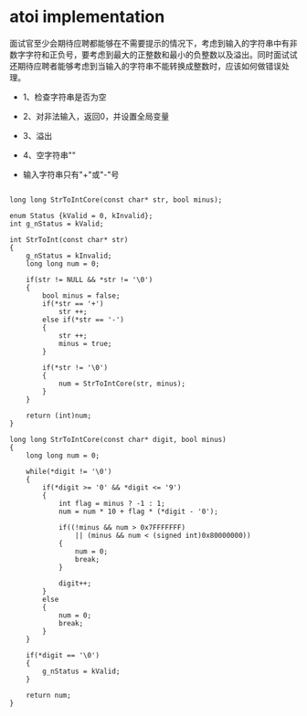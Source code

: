 # atoi implementation

面试官至少会期待应聘都能够在不需要提示的情况下，考虑到输入的字符串中有非数字字符和正负号，要考虑到最大的正整数和最小的负整数以及溢出。同时面试试还期待应聘者能够考虑到当输入的字符串不能转换成整数时，应该如何做错误处理。

* 1、检查字符串是否为空

* 2、对非法输入，返回0，并设置全局变量

* 3、溢出

* 4、空字符串""

* 输入字符串只有"+"或"-"号

<pre><code>
long long StrToIntCore(const char* str, bool minus);

enum Status {kValid = 0, kInvalid};
int g_nStatus = kValid;

int StrToInt(const char* str)
{
    g_nStatus = kInvalid;
    long long num = 0;

    if(str != NULL && *str != '\0') 
    {
        bool minus = false;
        if(*str == '+')
            str ++;
        else if(*str == '-') 
        {
            str ++;
            minus = true;
        }

        if(*str != '\0') 
        {
            num = StrToIntCore(str, minus);
        }
    }

    return (int)num;
}

long long StrToIntCore(const char* digit, bool minus)
{
    long long num = 0;

    while(*digit != '\0') 
    {
        if(*digit >= '0' && *digit <= '9') 
        {
            int flag = minus ? -1 : 1;
            num = num * 10 + flag * (*digit - '0');

            if((!minus && num > 0x7FFFFFFF) 
                || (minus && num < (signed int)0x80000000))
            {
                num = 0;
                break;
            }

            digit++;
        }
        else 
        {
            num = 0;
            break;
        }
    }

    if(*digit == '\0') 
    {
        g_nStatus = kValid;
    }

    return num;
}
</code></pre>
